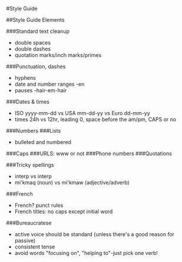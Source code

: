 #Style Guide

##Style Guide Elements

###Standard text cleanup
- double spaces
- double dashes
- quotation marks/inch marks/primes 

###Punctuation, dashes
- hyphens
- date and number ranges 
  -en
- pauses
  -hair-em-hair

###Dates & times
- ISO yyyy-mm-dd vs USA mm-dd-yy vs Euro dd-mm-yy
- times 24h vs 12hr, leading 0, space before the am/pm, CAPS or no

###Numbers
###Lists 
- bulleted and numbered

###Caps
###URLS: www or not
###Phone numbers
###Quotations

###Tricky spellings
- interp vs interp
- mi'kmaq (noun) vs mi'kmaw (adjective/adverb)

###French
- French? punct rules
- French titles: no caps except initial word

###Bureaucratese
- active voice should be standard (unless there's a good reason for passive)
- consistent tense
- avoid words "focusing on", "helping to"-just pick one verb!
